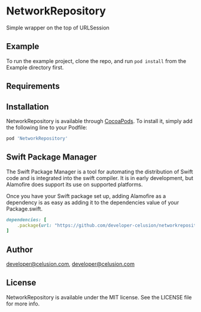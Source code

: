 # NetworkRepository

Simple wrapper on the top of URLSession

## Example

To run the example project, clone the repo, and run `pod install` from the Example directory first.

## Requirements

## Installation

NetworkRepository is available through [CocoaPods](http://cocoapods.org). To install
it, simply add the following line to your Podfile:

```ruby
pod 'NetworkRepository'
```

## Swift Package Manager

The Swift Package Manager is a tool for automating the distribution of Swift code and is integrated into the swift compiler. It is in early development, but Alamofire does support its use on supported platforms.

Once you have your Swift package set up, adding Alamofire as a dependency is as easy as adding it to the dependencies value of your Package.swift.

```ruby
dependencies: [
    .package(url: "https://github.com/developer-celusion/networkrepository.git", from: "1.1.2")
]
```

## Author

developer@celusion.com, developer@celusion.com

## License

NetworkRepository is available under the MIT license. See the LICENSE file for more info.
